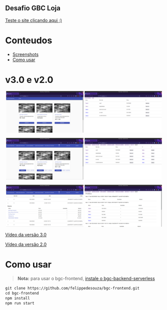 ## Desafio GBC Loja

[Teste o site clicando aqui ;)](http://bgc-frontend.s3-website-sa-east-1.amazonaws.com/)

# Conteudos

- [Screenshots](#v3.0-e-v2.0)
- [Como usar](#como-usar)

# v3.0 e v2.0

<p align="center">
   <img src="./img/v3-1.png" width="49%" height="49%" />
   <img src="./img/v2-1.png" width="49%" height="49%" />
</p>

<p align="center">
   <img src="./img/v3-2.png" width="49%" height="49%" />
   <img src="./img/v2-2.png" width="49%" height="49%" />
</p>

<p align="center">
   <img src="./img/v3-3.png" width="49%" height="49%" />
   <img src="./img/v2-3.png" width="49%" height="49%" />
</p>

[Vídeo da versão 3.0](https://youtu.be/_owP1BYJytY)

[Vídeo da versão 2.0](https://youtu.be/kWpBPtolxFw)

# Como usar

> **Nota:** para usar o bgc-frontend, [instale o bgc-backend-serverless](https://github.com/felippedesouza/bgc-backend-serverless)

```
git clone https://github.com/felippedesouza/bgc-frontend.git
cd bgc-frontend
npm install
npm run start
```